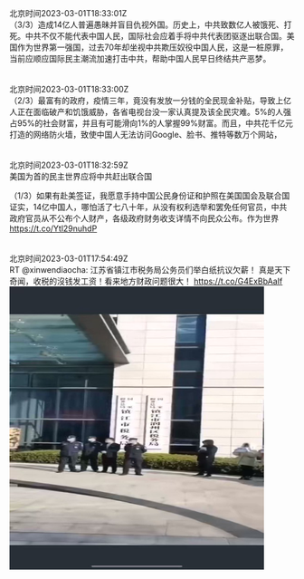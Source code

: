 北京时间2023-03-01T18:33:01Z<br>（3/3）造成14亿人普遍愚昧并盲目仇视外国。历史上，中共致数亿人被饿死、打死。中共不仅不能代表中国人民，国际社会应着手将中共代表团驱逐出联合国。美国作为世界第一强国，过去70年却坐视中共欺压奴役中国人民，这是一桩原罪，当前应顺应国际民主潮流加速打击中共，帮助中国人民早日终结共产恶梦。<br><br><br>北京时间2023-03-01T18:33:00Z<br>（2/3）最富有的政府，疫情三年，竟没有发放一分钱的全民现金补贴，导致上亿人正在面临破产和饥饿威胁，各省电视台没一家认真提及该全民灾难。5%的人强占95%的社会财富，并且有可能滑向1%的人掌握99%财富。而且，中共花千亿元打造的网络防火墙，致使中国人无法访问Google、脸书、推特等数万个网站，<br><br><br>北京时间2023-03-01T18:32:59Z<br>美国为首的民主世界应将中共赶出联合国

（1/3）如果有赴美签证，我愿意手持中国公民身份证和护照在美国国会及联合国证实，14亿中国人，哪怕活了七八十年，从没有权利选举和罢免任何官员，中共政府官员从不公布个人财产，各级政府财务收支详情不向民众公布。作为世界 
https://t.co/Ytl29nuhdP<br><br><br>北京时间2023-03-01T17:54:49Z<br>RT @xinwendiaocha: 江苏省镇江市税务局公务员们举白纸抗议欠薪！
真是天下奇闻，收税的沒钱发工资！看来地方财政问题很大！ https://t.co/G4ExBbAaIf<br><img src='/temp/video/2023/w-Month-3/y-Day-01/BanGFW2/1630869188532371456_0.jpg' width='450' height='500'><br><br>